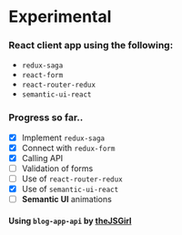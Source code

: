 # Experimental 

### React client app using the following:

* ```redux-saga```
* ```react-form```
* ```react-router-redux``` 
* ```semantic-ui-react```

### Progress so far..
- [x] Implement ```redux-saga```
- [x] Connect with ```redux-form```
- [x] Calling API
- [ ] Validation of forms
- [ ] Use of ```react-router-redux```
- [x] Use of ```semantic-ui-react``` 
- [ ] **Semantic UI** animations

#### Using ```blog-app-api``` by [theJSGirl](https://github.com/TheJSGirl/blog-post-api)
